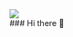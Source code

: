 <div>
  <img src="https://www.canva.com/design/DAFnEhmLJj4/O5497H8LHUDK5_bYN-b-Eg/edit?utm_content=DAFnEhmLJj4&utm_campaign=designshare&utm_medium=link2&utm_source=sharebutton">
</div>
### Hi there 👋

<!--
**Grymbo/Grymbo** is a ✨ _special_ ✨ repository because its `README.md` (this file) appears on your GitHub profile.

Here are some ideas to get you started:

- 🔭 I’m currently working on ...
- 🌱 I’m currently learning ...
- 👯 I’m looking to collaborate on ...
- 🤔 I’m looking for help with ...
- 💬 Ask me about ...
- 📫 How to reach me: ...
- 😄 Pronouns: ...
- ⚡ Fun fact: ...
-->
